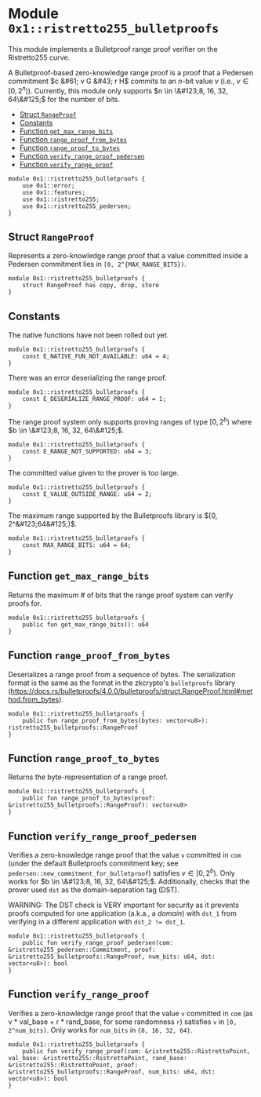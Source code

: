 <a id="0x1_ristretto255_bulletproofs"></a>

# Module `0x1::ristretto255_bulletproofs`

This module implements a Bulletproof range proof verifier on the Ristretto255 curve.

A Bulletproof&#45;based zero&#45;knowledge range proof is a proof that a Pedersen commitment
$c &#61; v G &#43; r H$ commits to an $n$&#45;bit value $v$ (i.e., $v \in [0, 2^n)$). Currently, this module only supports
$n \in \&#123;8, 16, 32, 64\&#125;$ for the number of bits.

- [Struct `RangeProof`](#0x1_ristretto255_bulletproofs_RangeProof)
- [Constants](#@Constants_0)
- [Function `get_max_range_bits`](#0x1_ristretto255_bulletproofs_get_max_range_bits)
- [Function `range_proof_from_bytes`](#0x1_ristretto255_bulletproofs_range_proof_from_bytes)
- [Function `range_proof_to_bytes`](#0x1_ristretto255_bulletproofs_range_proof_to_bytes)
- [Function `verify_range_proof_pedersen`](#0x1_ristretto255_bulletproofs_verify_range_proof_pedersen)
- [Function `verify_range_proof`](#0x1_ristretto255_bulletproofs_verify_range_proof)

```move
module 0x1::ristretto255_bulletproofs {
    use 0x1::error;
    use 0x1::features;
    use 0x1::ristretto255;
    use 0x1::ristretto255_pedersen;
}
```

<a id="0x1_ristretto255_bulletproofs_RangeProof"></a>

## Struct `RangeProof`

Represents a zero&#45;knowledge range proof that a value committed inside a Pedersen commitment lies in
`[0, 2^{MAX_RANGE_BITS})`.

```move
module 0x1::ristretto255_bulletproofs {
    struct RangeProof has copy, drop, store
}
```

<a id="@Constants_0"></a>

## Constants

<a id="0x1_ristretto255_bulletproofs_E_NATIVE_FUN_NOT_AVAILABLE"></a>

The native functions have not been rolled out yet.

```move
module 0x1::ristretto255_bulletproofs {
    const E_NATIVE_FUN_NOT_AVAILABLE: u64 = 4;
}
```

<a id="0x1_ristretto255_bulletproofs_E_DESERIALIZE_RANGE_PROOF"></a>

There was an error deserializing the range proof.

```move
module 0x1::ristretto255_bulletproofs {
    const E_DESERIALIZE_RANGE_PROOF: u64 = 1;
}
```

<a id="0x1_ristretto255_bulletproofs_E_RANGE_NOT_SUPPORTED"></a>

The range proof system only supports proving ranges of type $[0, 2^b)$ where $b \in \&#123;8, 16, 32, 64\&#125;$.

```move
module 0x1::ristretto255_bulletproofs {
    const E_RANGE_NOT_SUPPORTED: u64 = 3;
}
```

<a id="0x1_ristretto255_bulletproofs_E_VALUE_OUTSIDE_RANGE"></a>

The committed value given to the prover is too large.

```move
module 0x1::ristretto255_bulletproofs {
    const E_VALUE_OUTSIDE_RANGE: u64 = 2;
}
```

<a id="0x1_ristretto255_bulletproofs_MAX_RANGE_BITS"></a>

The maximum range supported by the Bulletproofs library is $[0, 2^&#123;64&#125;)$.

```move
module 0x1::ristretto255_bulletproofs {
    const MAX_RANGE_BITS: u64 = 64;
}
```

<a id="0x1_ristretto255_bulletproofs_get_max_range_bits"></a>

## Function `get_max_range_bits`

Returns the maximum # of bits that the range proof system can verify proofs for.

```move
module 0x1::ristretto255_bulletproofs {
    public fun get_max_range_bits(): u64
}
```

<a id="0x1_ristretto255_bulletproofs_range_proof_from_bytes"></a>

## Function `range_proof_from_bytes`

Deserializes a range proof from a sequence of bytes. The serialization format is the same as the format in
the zkcrypto&apos;s `bulletproofs` library (https://docs.rs/bulletproofs/4.0.0/bulletproofs/struct.RangeProof.html#method.from_bytes).

```move
module 0x1::ristretto255_bulletproofs {
    public fun range_proof_from_bytes(bytes: vector<u8>): ristretto255_bulletproofs::RangeProof
}
```

<a id="0x1_ristretto255_bulletproofs_range_proof_to_bytes"></a>

## Function `range_proof_to_bytes`

Returns the byte&#45;representation of a range proof.

```move
module 0x1::ristretto255_bulletproofs {
    public fun range_proof_to_bytes(proof: &ristretto255_bulletproofs::RangeProof): vector<u8>
}
```

<a id="0x1_ristretto255_bulletproofs_verify_range_proof_pedersen"></a>

## Function `verify_range_proof_pedersen`

Verifies a zero&#45;knowledge range proof that the value `v` committed in `com` (under the default Bulletproofs
commitment key; see `pedersen::new_commitment_for_bulletproof`) satisfies $v \in [0, 2^b)$. Only works
for $b \in \&#123;8, 16, 32, 64\&#125;$. Additionally, checks that the prover used `dst` as the domain&#45;separation
tag (DST).

WARNING: The DST check is VERY important for security as it prevents proofs computed for one application
(a.k.a., a _domain_) with `dst_1` from verifying in a different application with `dst_2 != dst_1`.

```move
module 0x1::ristretto255_bulletproofs {
    public fun verify_range_proof_pedersen(com: &ristretto255_pedersen::Commitment, proof: &ristretto255_bulletproofs::RangeProof, num_bits: u64, dst: vector<u8>): bool
}
```

<a id="0x1_ristretto255_bulletproofs_verify_range_proof"></a>

## Function `verify_range_proof`

Verifies a zero&#45;knowledge range proof that the value `v` committed in `com` (as v \* val_base &#43; r \* rand_base,
for some randomness `r`) satisfies `v` in `[0, 2^num_bits)`. Only works for `num_bits` in `{8, 16, 32, 64}`.

```move
module 0x1::ristretto255_bulletproofs {
    public fun verify_range_proof(com: &ristretto255::RistrettoPoint, val_base: &ristretto255::RistrettoPoint, rand_base: &ristretto255::RistrettoPoint, proof: &ristretto255_bulletproofs::RangeProof, num_bits: u64, dst: vector<u8>): bool
}
```
